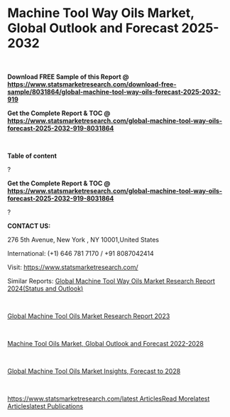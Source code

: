 <h1>Machine Tool Way Oils Market, Global Outlook and Forecast 2025-2032</h1><br/><p><strong>Download FREE Sample of this Report @ <a href="https://www.statsmarketresearch.com/download-free-sample/8031864/global-machine-tool-way-oils-forecast-2025-2032-919">https://www.statsmarketresearch.com/download-free-sample/8031864/global-machine-tool-way-oils-forecast-2025-2032-919</a></strong></p>
 
 
 
 <div><b>Get the Complete Report & TOC @ <a href="https://www.statsmarketresearch.com/global-machine-tool-way-oils-forecast-2025-2032-919-8031864">https://www.statsmarketresearch.com/global-machine-tool-way-oils-forecast-2025-2032-919-8031864</a></b></div>
 
 
 
 <p><br />
 
 <b>Table of content</b></p>
 
 
 
 <p>? </p>
 
 
 
 <div><b>Get the Complete Report & TOC @ <a href="https://www.statsmarketresearch.com/global-machine-tool-way-oils-forecast-2025-2032-919-8031864">https://www.statsmarketresearch.com/global-machine-tool-way-oils-forecast-2025-2032-919-8031864</a></b></div>
 
 
 
 <p>? </p>
 
 
 
 <p><b>CONTACT US:</b><br />
 
 276 5th Avenue, New York , NY 10001,United States<br />
 
 International: (+1) 646 781 7170 / +91 8087042414<br />
 
 Visit: <a href="https://www.statsmarketresearch.com/">https://www.statsmarketresearch.com/</a><br />
 
 Similar Reports: <a href="https://www.statsmarketresearch.com/global-machine-tool-way-oils-forecast-2025-2032-919-8031864">Global Machine Tool Way Oils Market Research Report 2024(Status and Outlook)</a><br />
 
 <br />
 
 <a href="https://www.statsmarketresearch.com/global-machine-tool-way-oils-forecast-2025-2032-919-8031864">Global Machine Tool Oils Market Research Report 2023</a><br />
 
 <br />
 
 <a href="https://www.statsmarketresearch.com/global-machine-tool-way-oils-forecast-2025-2032-919-8031864">Machine Tool Oils Market, Global Outlook and Forecast 2022-2028</a><br />
 
 <br />
 
 <a href="https://www.statsmarketresearch.com/global-machine-tool-way-oils-forecast-2025-2032-919-8031864">Global Machine Tool Oils Market Insights, Forecast to 2028</a><br />
 
 <br />
 
 <a href="https://gyeongbokgung.com">https://www.statsmarketresearch.com/</a><a href="https://hallyeomaritime.com">latest Articles</a><a href="https://jingwansa.com">Read More</a><a href="https://nguoiviet.jp/">latest Articles</a><a href="https://www.intelmarketresearch.com/">latest Publications</a></p>